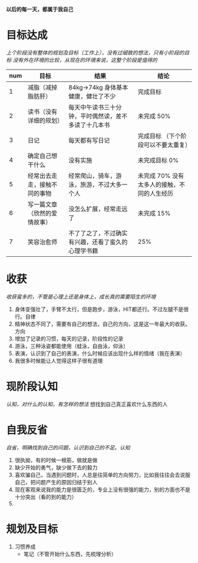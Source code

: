 **以后的每一天，都属于我自己**

# 目标达成 #
  *上个阶段没有整体的规划及目标（工作上），没有过细致的想法，只有小阶段的目标*
  *没有外在环境的比较，从现在的环境来说，这整个阶段是值得的*

  | num | 目标 | 结果 | 结论 |
  | --- | --- | --- | --- |
  | 1   | 减脂（减掉脂肪肝）| 84kg->74kg 身体基本健康，健壮了不少| 完成目标 |
  | 2   | 读书（没有详细的规划）| 每天中午读书三十分钟，平时偶然读，差不多读了十几本书 | 未完成 50% |
  | 3   | 日记 | 每天都有写日记 | 完成目标 （下个阶段可以不要太重复）|
  | 4   | 确定自己想干什么 | 没有实施 | 未完成目标 0% |
  | 5   | 经常出去走走，接触不同的事物 | 经常爬山，骑车，游泳，旅游，不过大多一个人 | 未完成 70% 没有太多人的接触，不同的人生经历 |
  | 6   | 写一篇文章（欣然的爱情故事） | 没怎么扩展，经常走远了 | 未完成 15% |
  | 7   | 笑容治愈师 | 不了了之了，不过确实有兴趣，还看了蛮久的心理学书籍  | 25% |

# 收获 #
   *收获蛮多的，不管是心理上还是身体上，成长真的需要陌生的环境*

   1. 身体变强壮了，手臂不太行，但是跑步，游泳，HIT都还行。不过左腿不是很行。自律
   2. 精神状态不同了，需要有自己的想法，自己的方向，这是这一年最大的收获。方向
   3. 增加了记录的习惯，每天的记录，阶段性的记录
   4. 游泳，三种泳姿都能使用（蛙泳，自由泳，仰泳）
   5. 表演，认识到了自己的表演，什么时候应该出现什么样的情绪（我在表演）
   6. 我很多时候能让人觉得这样子很有道理

# 现阶段认知 #
  *认知，对什么的认知，有怎样的想法*
  想找到自己真正喜欢什么东西的人

# 自我反省 #
  *自省，明确找到自己的问题，认识到自己的不足。认知*
  
  1. 很执拗，有的时候一根筋，做就是做
  2. 缺少开始的勇气，缺少做下去的毅力
  3. 喜欢骗自己，当遇到问题时，人总是往简单的方向努力，比如我往往会去说服自己，把问题产生的原因归结于别人
  4. 现在客观来说我的能力是很匮乏的，专业上没有很强的能力，别的方面也不是十分突出（看的到的能力）
  5. 

# 规划及目标 #
  1. 习惯养成
     + 笔记（不管开始什么东西，先梳理分析）